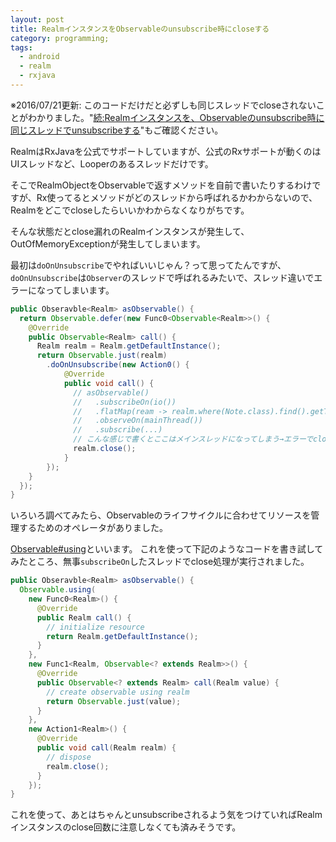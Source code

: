 ```yaml
---
layout: post
title: RealmインスタンスをObservableのunsubscribe時にcloseする
category: programming;
tags:
  - android
  - realm
  - rxjava
---
```


※2016/07/21更新: このコードだけだと必ずしも同じスレッドでcloseされないことがわかりました。"[続:Realmインスタンスを、Observableのunsubscribe時に同じスレッドでunsubscribeする](https://yslibrary.net/2016/07/21/how-to-close-realm-upon-unsubscribe-on-same-thread/)"もご確認ください。

RealmはRxJavaを公式でサポートしていますが、公式のRxサポートが動くのはUIスレッドなど、Looperのあるスレッドだけです。

そこでRealmObjectをObservableで返すメソッドを自前で書いたりするわけですが、Rx使ってるとメソッドがどのスレッドから呼ばれるかわからないので、Realmをどこでcloseしたらいいかわからなくなりがちです。

そんな状態だとclose漏れのRealmインスタンスが発生して、OutOfMemoryExceptionが発生してしまいます。

最初は`doOnUnsubscribe`でやればいいじゃん？って思ってたんですが、`doOnUnsubscribe`は`Observer`のスレッドで呼ばれるみたいで、スレッド違いでエラーになってしまいます。

```java
public Obseravble<Realm> asObservable() {
  return Observable.defer(new Func0<Observable<Realm>>() {
    @Override
    public Observable<Realm> call() {
      Realm realm = Realm.getDefaultInstance();
      return Observable.just(realm)
        .doOnUnsubscribe(new Action0() {
            @Override
            public void call() {
              // asObservable()
              //   .subscribeOn(io())
              //   .flatMap(ream -> realm.where(Note.class).find().getTitle())
              //   .observeOn(mainThread())
              //   .subscribe(...)
              // こんな感じで書くとここはメインスレッドになってしまう→エラーでcloseできない
              realm.close();
            }
        });
    }
  });
}
```


いろいろ調べてみたら、Observableのライフサイクルに合わせてリソースを管理するためのオペレータがありました。

[Observable#using](http://reactivex.io/documentation/operators/using.html)といいます。
これを使って下記のようなコードを書き試してみたところ、無事`subscribeOn`したスレッドでclose処理が実行されました。

```java
public Obseravble<Realm> asObservable() {
  Observable.using(
    new Func0<Realm>() {
      @Override
      public Realm call() {
        // initialize resource
        return Realm.getDefaultInstance();
      }
    },
    new Func1<Realm, Observable<? extends Realm>>() {
      @Override
      public Observable<? extends Realm> call(Realm value) {
        // create observable using realm
        return Observable.just(value);
      }
    },
    new Action1<Realm>() {
      @Override
      public void call(Realm realm) {
        // dispose
        realm.close();
      }
    });
}
```

これを使って、あとはちゃんとunsubscribeされるよう気をつけていればRealmインスタンスのclose回数に注意しなくても済みそうです。
